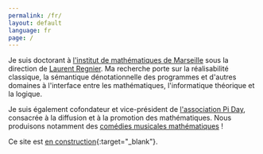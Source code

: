 ```yaml
---
permalink: /fr/
layout: default
language: fr
page: /
---
```


Je suis doctorant à [l'institut de mathématiques de Marseille](https://www.i2m.univ-amu.fr/) sous la direction de [Laurent Regnier](https://www.i2m.univ-amu.fr/perso/laurent.regnier/). Ma recherche porte sur la réalisabilité classique, la sémantique dénotationnelle des programmes et d'autres domaines à l'interface entre les mathématiques, l'informatique théorique et la logique.

Je suis également cofondateur et vice-président de [l'association Pi Day](https://www.piday.fr), consacrée à la diffusion et à la promotion des mathématiques. Nous produisons notamment des [comédies musicales mathématiques](http://www.piday.fr/extraits-video-2017/) !

Ce site est [en construction](https://www.lego.com/){:target="_blank"}.
